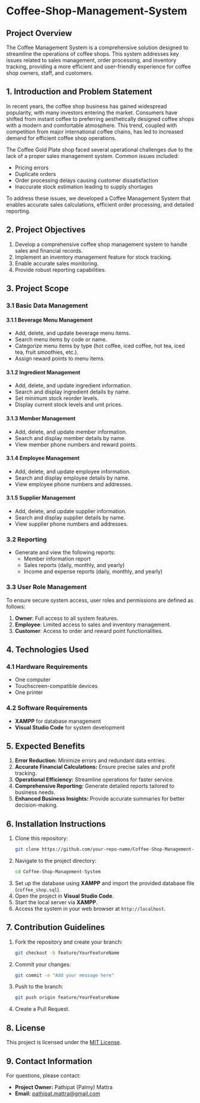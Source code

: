 # Coffee-Shop-Management-System

## Project Overview
The Coffee Management System is a comprehensive solution designed to streamline the operations of coffee shops. This system addresses key issues related to sales management, order processing, and inventory tracking, providing a more efficient and user-friendly experience for coffee shop owners, staff, and customers.

## 1. Introduction and Problem Statement
In recent years, the coffee shop business has gained widespread popularity, with many investors entering the market. Consumers have shifted from instant coffee to preferring aesthetically designed coffee shops with a modern and comfortable atmosphere. This trend, coupled with competition from major international coffee chains, has led to increased demand for efficient coffee shop operations.

The Coffee Gold Plate shop faced several operational challenges due to the lack of a proper sales management system. Common issues included:
- Pricing errors
- Duplicate orders
- Order processing delays causing customer dissatisfaction
- Inaccurate stock estimation leading to supply shortages

To address these issues, we developed a Coffee Management System that enables accurate sales calculations, efficient order processing, and detailed reporting.

## 2. Project Objectives
1. Develop a comprehensive coffee shop management system to handle sales and financial records.
2. Implement an inventory management feature for stock tracking.
3. Enable accurate sales monitoring.
4. Provide robust reporting capabilities.

## 3. Project Scope
### 3.1 Basic Data Management
#### 3.1.1 Beverage Menu Management
- Add, delete, and update beverage menu items.
- Search menu items by code or name.
- Categorize menu items by type (hot coffee, iced coffee, hot tea, iced tea, fruit smoothies, etc.).
- Assign reward points to menu items.

#### 3.1.2 Ingredient Management
- Add, delete, and update ingredient information.
- Search and display ingredient details by name.
- Set minimum stock reorder levels.
- Display current stock levels and unit prices.

#### 3.1.3 Member Management
- Add, delete, and update member information.
- Search and display member details by name.
- View member phone numbers and reward points.

#### 3.1.4 Employee Management
- Add, delete, and update employee information.
- Search and display employee details by name.
- View employee phone numbers and addresses.

#### 3.1.5 Supplier Management
- Add, delete, and update supplier information.
- Search and display supplier details by name.
- View supplier phone numbers and addresses.

### 3.2 Reporting
- Generate and view the following reports:
  - Member information report
  - Sales reports (daily, monthly, and yearly)
  - Income and expense reports (daily, monthly, and yearly)

### 3.3 User Role Management
To ensure secure system access, user roles and permissions are defined as follows:
1. **Owner**: Full access to all system features.
2. **Employee**: Limited access to sales and inventory management.
3. **Customer**: Access to order and reward point functionalities.

## 4. Technologies Used
### 4.1 Hardware Requirements
- One computer
- Touchscreen-compatible devices
- One printer

### 4.2 Software Requirements
- **XAMPP** for database management
- **Visual Studio Code** for system development

## 5. Expected Benefits
1. **Error Reduction:** Minimize errors and redundant data entries.
2. **Accurate Financial Calculations:** Ensure precise sales and profit tracking.
3. **Operational Efficiency:** Streamline operations for faster service.
4. **Comprehensive Reporting:** Generate detailed reports tailored to business needs.
5. **Enhanced Business Insights:** Provide accurate summaries for better decision-making.

## 6. Installation Instructions
1. Clone this repository:
    ```bash
    git clone https://github.com/your-repo-name/Coffee-Shop-Management-System.git
    ```
2. Navigate to the project directory:
    ```bash
    cd Coffee-Shop-Management-System
    ```
3. Set up the database using **XAMPP** and import the provided database file (`coffee_shop.sql`).
4. Open the project in **Visual Studio Code**.
5. Start the local server via **XAMPP**.
6. Access the system in your web browser at `http://localhost`.

## 7. Contribution Guidelines
1. Fork the repository and create your branch:
    ```bash
    git checkout -b feature/YourFeatureName
    ```
2. Commit your changes:
    ```bash
    git commit -m "Add your message here"
    ```
3. Push to the branch:
    ```bash
    git push origin feature/YourFeatureName
    ```
4. Create a Pull Request.

## 8. License
This project is licensed under the [MIT License](LICENSE).

## 9. Contact Information
For questions, please contact:
- **Project Owner:** Pathipat (Palmy) Mattra
- **Email:** pathipat.mattra@gmail.com
